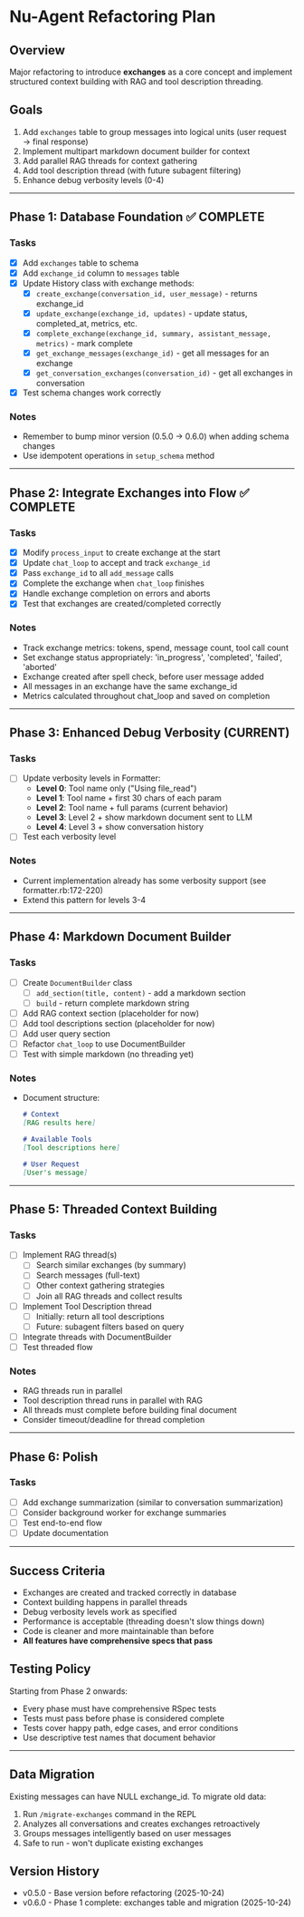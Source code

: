 # Nu-Agent Refactoring Plan

## Overview

Major refactoring to introduce **exchanges** as a core concept and implement structured context building with RAG and tool description threading.

## Goals

1. Add `exchanges` table to group messages into logical units (user request → final response)
2. Implement multipart markdown document builder for context
3. Add parallel RAG threads for context gathering
4. Add tool description thread (with future subagent filtering)
5. Enhance debug verbosity levels (0-4)

---

## Phase 1: Database Foundation ✅ COMPLETE

### Tasks
- [x] Add `exchanges` table to schema
- [x] Add `exchange_id` column to `messages` table
- [x] Update History class with exchange methods:
  - [x] `create_exchange(conversation_id, user_message)` - returns exchange_id
  - [x] `update_exchange(exchange_id, updates)` - update status, completed_at, metrics, etc.
  - [x] `complete_exchange(exchange_id, summary, assistant_message, metrics)` - mark complete
  - [x] `get_exchange_messages(exchange_id)` - get all messages for an exchange
  - [x] `get_conversation_exchanges(conversation_id)` - get all exchanges in conversation
- [x] Test schema changes work correctly

### Notes
- Remember to bump minor version (0.5.0 → 0.6.0) when adding schema changes
- Use idempotent operations in `setup_schema` method

---

## Phase 2: Integrate Exchanges into Flow ✅ COMPLETE

### Tasks
- [x] Modify `process_input` to create exchange at the start
- [x] Update `chat_loop` to accept and track `exchange_id`
- [x] Pass `exchange_id` to all `add_message` calls
- [x] Complete the exchange when `chat_loop` finishes
- [x] Handle exchange completion on errors and aborts
- [x] Test that exchanges are created/completed correctly

### Notes
- Track exchange metrics: tokens, spend, message count, tool call count
- Set exchange status appropriately: 'in_progress', 'completed', 'failed', 'aborted'
- Exchange created after spell check, before user message added
- All messages in an exchange have the same exchange_id
- Metrics calculated throughout chat_loop and saved on completion

---

## Phase 3: Enhanced Debug Verbosity (CURRENT)

### Tasks
- [ ] Update verbosity levels in Formatter:
  - **Level 0**: Tool name only ("Using file_read")
  - **Level 1**: Tool name + first 30 chars of each param
  - **Level 2**: Tool name + full params (current behavior)
  - **Level 3**: Level 2 + show markdown document sent to LLM
  - **Level 4**: Level 3 + show conversation history
- [ ] Test each verbosity level

### Notes
- Current implementation already has some verbosity support (see formatter.rb:172-220)
- Extend this pattern for levels 3-4

---

## Phase 4: Markdown Document Builder

### Tasks
- [ ] Create `DocumentBuilder` class
  - [ ] `add_section(title, content)` - add a markdown section
  - [ ] `build` - return complete markdown string
- [ ] Add RAG context section (placeholder for now)
- [ ] Add tool descriptions section (placeholder for now)
- [ ] Add user query section
- [ ] Refactor `chat_loop` to use DocumentBuilder
- [ ] Test with simple markdown (no threading yet)

### Notes
- Document structure:
  ```markdown
  # Context
  [RAG results here]

  # Available Tools
  [Tool descriptions here]

  # User Request
  [User's message]
  ```

---

## Phase 5: Threaded Context Building

### Tasks
- [ ] Implement RAG thread(s)
  - [ ] Search similar exchanges (by summary)
  - [ ] Search messages (full-text)
  - [ ] Other context gathering strategies
  - [ ] Join all RAG threads and collect results
- [ ] Implement Tool Description thread
  - [ ] Initially: return all tool descriptions
  - [ ] Future: subagent filters based on query
- [ ] Integrate threads with DocumentBuilder
- [ ] Test threaded flow

### Notes
- RAG threads run in parallel
- Tool description thread runs in parallel with RAG
- All threads must complete before building final document
- Consider timeout/deadline for thread completion

---

## Phase 6: Polish

### Tasks
- [ ] Add exchange summarization (similar to conversation summarization)
- [ ] Consider background worker for exchange summaries
- [ ] Test end-to-end flow
- [ ] Update documentation

---

## Success Criteria

- Exchanges are created and tracked correctly in database
- Context building happens in parallel threads
- Debug verbosity levels work as specified
- Performance is acceptable (threading doesn't slow things down)
- Code is cleaner and more maintainable than before
- **All features have comprehensive specs that pass**

## Testing Policy

Starting from Phase 2 onwards:
- Every phase must have comprehensive RSpec tests
- Tests must pass before phase is considered complete
- Tests cover happy path, edge cases, and error conditions
- Use descriptive test names that document behavior

---

## Data Migration

Existing messages can have NULL exchange_id. To migrate old data:

1. Run `/migrate-exchanges` command in the REPL
2. Analyzes all conversations and creates exchanges retroactively
3. Groups messages intelligently based on user messages
4. Safe to run - won't duplicate existing exchanges

## Version History

- v0.5.0 - Base version before refactoring (2025-10-24)
- v0.6.0 - Phase 1 complete: exchanges table and migration (2025-10-24)
